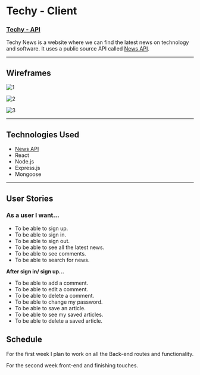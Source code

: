 # Techy - Client
### <a href='https://github.com/ange1026/Techy-API'>Techy - API</a>

Techy News is a website where we can find the latest news on technology and software. It uses a public source API called <a href='https://newsapi.org/'>News API</a>.

<hr>

## Wireframes
![1](https://media.git.generalassemb.ly/user/45071/files/150a9ea4-0e4b-4d54-8421-0a7ce87ad06c)

![2](https://media.git.generalassemb.ly/user/45071/files/e6d88fe1-501f-47a7-b045-33f651ebd4bf)

![3](https://media.git.generalassemb.ly/user/45071/files/c1073af3-ff3d-427e-8053-67aa7bd117ec)


<hr>

## Technologies Used

- <a href='https://newsapi.org/'>News API</a>
- React
- Node.js
- Express.js
- Mongoose

<hr>

## User Stories

### As a user I want...
- To be able to sign up.
- To be able to sign in.
- To be able to sign out.
- To be able to see all the latest news.
- To be able to see comments.
- To be able to search for news.

<b>After sign in/ sign up...</b>

- To be able to add a comment.
- To be able to edit a comment.
- To be able to delete a comment.
- To be able to change my password.
- To be able to save an article.
- To be able to see my saved articles.
- To be able to delete a saved article.

## Schedule

For the first week I plan to work on all the Back-end routes and functionality.

For the second week front-end and finishing touches.